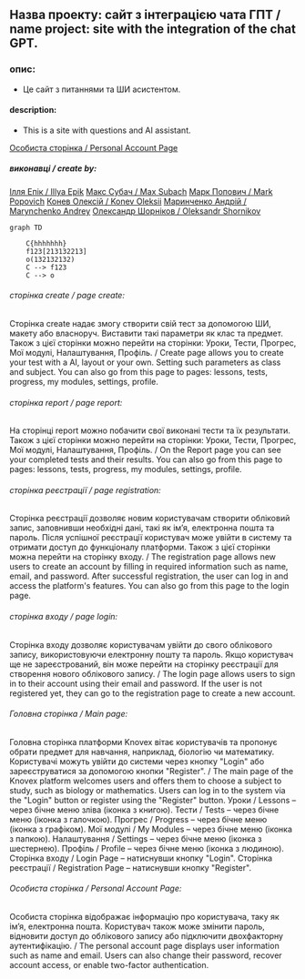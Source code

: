 ## Назва проекту: сайт з інтеграцією чата ГПТ / name project: site with the integration of the chat GPT.

### опис:
* Це сайт з питаннями та ШИ асистентом.

#### description:
* This is a site with questions and AI assistant.

[Особиста сторінка / Personal Account Page](######особиста-сторінка/personal-account-page)
##### виконавці / create by: 
[Ілля Епік / Illya Epik](https://github.com/IllyaEpik/knowex)
[Макс Субач / Max Subach]()
[Марк Попович / Mark Popovich]()
[Конев Олексій / Konev Oleksii]()
[Маринченко Андрій / Marynchenko Andrey]()
[Олександр Шорніков / Oleksandr Shornikov](https://github.com/sasha-stelc)

```mermaid
graph TD

    C{hhhhhhh}
    f123[213132213]
    o(132132132)
    C --> f123
    C --> o
```
###### сторінка create / page create:
Сторінка create надає змогу створити свій тест за допомогою ШИ, макету або власноруч. Виставити такі параметри як клас та предмет. Також з цієї сторінки можно перейти на сторінки: Уроки, Тести, Прогрес, Мої модулі, Налаштування, Профіль. / Create page allows you to create your test with a AI, layout or your own. Setting such parameters as class and subject. You can also go from this page to pages: lessons, tests, progress, my modules, settings, profile.

###### сторінка report / page report:
На сторінці report можно побачити свої виконані тести та їх результати. Також з цієї сторінки можно перейти на сторінки: Уроки, Тести, Прогрес, Мої модулі, Налаштування, Профіль. / On the Report page you can see your completed tests and their results. You can also go from this page to pages: lessons, tests, progress, my modules, settings, profile.

###### сторінка реєстрації / page registration:
Сторінка реєстрації дозволяє новим користувачам створити обліковий запис, заповнивши необхідні дані, такі як ім’я, електронна пошта та пароль. Після успішної реєстрації користувач може увійти в систему та отримати доступ до функціоналу платформи. Також з цієї сторінки можна перейти на сторінку входу. / The registration page allows new users to create an account by filling in required information such as name, email, and password. After successful registration, the user can log in and access the platform's features. You can also go from this page to the login page.

###### сторінка входу / page login:
Сторінка входу дозволяє користувачам увійти до свого облікового запису, використовуючи електронну пошту та пароль. Якщо користувач ще не зареєстрований, він може перейти на сторінку реєстрації для створення нового облікового запису. / The login page allows users to sign in to their account using their email and password. If the user is not registered yet, they can go to the registration page to create a new account.

###### Головна сторінка / Main page:  
Головна сторінка платформи Knovex вітає користувачів та пропонує обрати предмет для навчання, наприклад, біологію чи математику. Користувачі можуть увійти до системи через кнопку "Login" або зареєструватися за допомогою кнопки "Register". / The main page of the Knovex platform welcomes users and offers them to choose a subject to study, such as biology or mathematics. Users can log in to the system via the "Login" button or register using the "Register" button.
Уроки / Lessons – через бічне меню зліва (іконка з книгою).
Тести / Tests – через бічне меню (іконка з галочкою).
Прогрес / Progress – через бічне меню (іконка з графіком).
Мої модулі / My Modules – через бічне меню (іконка з папкою).
Налаштування / Settings – через бічне меню (іконка з шестернею).
Профіль / Profile – через бічне меню (іконка з людиною).
Сторінка входу / Login Page – натиснувши кнопку "Login".
Сторінка реєстрації / Registration Page – натиснувши кнопку "Register".

###### Особиста сторінка / Personal Account Page:
Особиста сторінка відображає інформацію про користувача, таку як ім’я, електронна пошта. Користувач також може змінити пароль, відновити доступ до облікового запису або підключити двохфакторну аутентифікацію. / The personal account page displays user information such as name and email. Users can also change their password, recover account access, or enable two-factor authentication.

